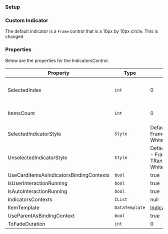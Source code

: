 ### Setup

### Custom Indicator

The default indicator is a `Frame` control that is a 10px by 10px circle. This is changed


### Properties

Below are the properties for the IndicatorsControl:

Property | Type | Default | Description
--- | --- | --- | ---
SelectedIndex | `int` | 0 | The currently selected index this will disaplyed with the `SelectedIndicatorStyle`
ItemsCount | `int` | 0 | The number of items the indicator should display.
SelectedIndicatorStyle | `Style` | DefaultSelectedIndicatorItemStyle - Frame style that sets `Background` to White with .8 Alpha  | The style used when the indicator is selected.
UnselectedIndicatorStyle | `Style` | DefaultUnselectedIndicatorItemStyle - Frame style that sets `Background` to TRansparent and `OutlineColor` to White with .8 Alpha | The style used when the indicator is not selected.
UseCardItemsAsIndicatorsBindingContexts | `bool` | true | 
IsUserInteractionRunning | `bool` | true | 
IsAutoInteractionRunning | `bool` | true | 
IndicatorsContexts | `IList` | null | 
ItemTemplate | `DataTemplate` | [IndicatorItemView](IndicatorItemView.md) | 
UseParentAsBindingContext | `bool` | true | 
ToFadeDuration | `int` | 0 |

